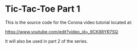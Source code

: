 # Tic-Tac-Toe Part 1

This is the source code for the Corona video tutorial located at:

https://www.youtube.com/edit?video_id=_9CK88YR7SQ

It will also be used in part 2 of the series.


